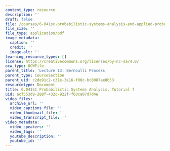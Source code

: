 ```yaml
---
content_type: resource
description: ''
draft: false
file: /courses/6-041sc-probabilistic-systems-analysis-and-applied-probability-fall-2013/acf553d9288f432c922ff60ca07d7d4e_MIT6_041SCF13_tut07.pdf
file_size: ''
file_type: application/pdf
image_metadata:
  caption: ''
  credit: ''
  image-alt: ''
learning_resource_types: []
license: https://creativecommons.org/licenses/by-nc-sa/4.0/
ocw_type: OCWFile
parent_title: 'Lecture 13: Bernoulli Process'
parent_type: CourseSection
parent_uid: c2de91c2-c31e-3e16-f00c-bc8087ae8b53
resourcetype: Document
title: 6.041SC Probabilistic Systems Analysis, Tutorial 7
uid: acf553d9-288f-432c-922f-f60ca07d7d4e
video_files:
  archive_url: ''
  video_captions_file: ''
  video_thumbnail_file: ''
  video_transcript_file: ''
video_metadata:
  video_speakers: ''
  video_tags: ''
  youtube_description: ''
  youtube_id: ''
---
```


